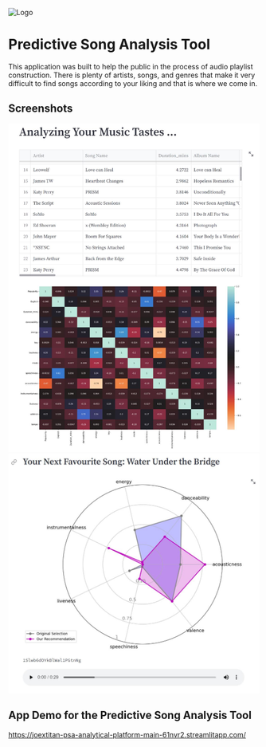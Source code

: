 
![Logo](https://cdn.wallpapersafari.com/57/89/CJYAEO.jpg)


# Predictive Song Analysis Tool

This application was built to help the public in the process of audio playlist construction. 
There is plenty of artists, songs, and genres that make it very difficult to find songs according to your liking and that is where we come in.  


## Screenshots
<img src="img/PSA1.JPG">
<img src="img/PSA2.JPG">


## App Demo for the Predictive Song Analysis Tool

https://joextitan-psa-analytical-platform-main-61nvr2.streamlitapp.com/


